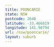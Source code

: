 ```yaml
---
title: POONCARIE
state: NSW
postcode: 2648
latitude: -33.466819
longitude: 141.90794
url: /nsw/pooncarie/
layout: suburb
---
```

